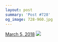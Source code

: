 ```yaml
---
layout: post
summary: 'Post #728'
og_image: 728-960.jpg
---
```


<p>
  <time>
    <a href="/728">March 5, 2018</a>
  </time>
  <a href="/728">
    <img src="{{ site.assets_url }}/728-480.jpg" srcset="{{ site.assets_url }}/728-240.jpg 240w, {{ site.assets_url }}/728-480.jpg 480w, {{ site.assets_url }}/728-720.jpg 720w, {{ site.assets_url }}/728-960.jpg 960w" sizes="(min-width: 700px) 50vw, calc(100vw - 2rem)" />
  </a>
</p>
